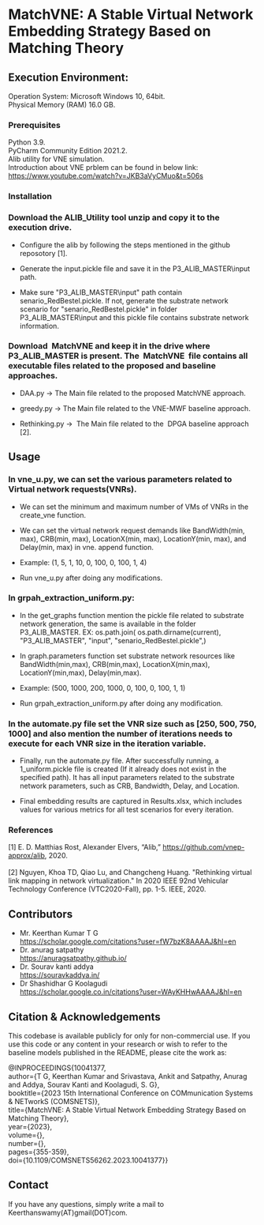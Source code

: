# MatchVNE: A Stable Virtual Network Embedding Strategy Based on Matching Theory

## Execution Environment:

Operation System: Microsoft Windows 10, 64bit.<br />
Physical Memory (RAM) 16.0 GB.<br />


### Prerequisites

Python 3.9.<br />
PyCharm Community Edition 2021.2. <br />
Alib utility for VNE simulation.<br />
Introduction about VNE prblem can be found in below link:<br />
https://www.youtube.com/watch?v=JKB3aVyCMuo&t=506s<br />

### Installation

###  Download the ALIB_Utility tool unzip and copy it to the execution drive.<br /> 

- Configure the alib by following the steps mentioned in the github reposotory [1]. <br />

- Generate the input.pickle file and save it in the P3_ALIB_MASTER\input path. <br />

- Make sure "P3_ALIB_MASTER\input" path contain senario_RedBestel.pickle. If not, generate the substrate network scenario for "senario_RedBestel.pickle" in folder P3_ALIB_MASTER\input and this pickle file contains substrate network information.<br />

###   Download  MatchVNE and keep it in the drive where P3_ALIB_MASTER is present. The  MatchVNE  file contains all executable files related to the proposed and baseline approaches. <br />

- DAA.py -> The Main file related to the proposed MatchVNE approach.<br />

- greedy.py -> The Main file related to the VNE-MWF baseline approach.<br />

- Rethinking.py ->  The Main file related to the  DPGA baseline approach [2].<br />

## Usage

###  In vne_u.py, we can set the various parameters related to Virtual network requests(VNRs).<br />

- We can set the minimum and maximum number of VMs of VNRs in the create_vne function.<br />

- We can set the virtual network request demands like BandWidth(min, max), CRB(min, max), LocationX(min, max), LocationY(min, max), and Delay(min, max) in vne. append function. <br />
- Example: (1, 5, 1, 10, 0, 100, 0, 100, 1, 4)<br />

- Run vne_u.py after doing any modifications. <br />

###  In grpah_extraction_uniform.py:<br />

- In the get_graphs function mention the pickle file related to substrate network generation, the same is available in the folder P3_ALIB_MASTER. EX: os.path.join( os.path.dirname(current), "P3_ALIB_MASTER", "input", "senario_RedBestel.pickle",)<br />

- In graph.parameters function set substrate network resources like BandWidth(min,max), CRB(min,max), LocationX(min,max), LocationY(min,max), Delay(min,max).<br />
- Example: (500, 1000, 200, 1000, 0, 100, 0, 100, 1, 1)<br />

- Run grpah_extraction_uniform.py after doing any modification. <br />

###  In the automate.py file set the VNR size such as [250, 500, 750, 1000] and also mention the number of iterations needs to execute for each VNR size in the iteration variable.<br />

- Finally, run the automate.py file. After successfully running, a 1_uniform.pickle file is created (If it already does not exist in the specified path). It has all input parameters related to the substrate network parameters, such as CRB, Bandwidth, Delay, and Location.

- Final embedding results are captured in Results.xlsx, which includes values for various metrics for all test scenarios for every iteration.

### References
[1] E. D. Matthias Rost, Alexander Elvers, “Alib,” https://github.com/vnep-approx/alib, 2020. <br />
<br />
[2] Nguyen, Khoa TD, Qiao Lu, and Changcheng Huang. "Rethinking virtual link mapping in network virtualization." In 2020 IEEE 92nd Vehicular Technology Conference (VTC2020-Fall), pp. 1-5. IEEE, 2020.<br />

## Contributors
- Mr. Keerthan Kumar T G<br />
https://scholar.google.com/citations?user=fW7bzK8AAAAJ&hl=en <br />
- Dr. anurag satpathy<br />
https://anuragsatpathy.github.io/<br />
- Dr. Sourav kanti addya<br />
https://souravkaddya.in/<br />
- Dr Shashidhar G Koolagudi <br />
https://scholar.google.co.in/citations?user=WAyKHHwAAAAJ&hl=en <br />

## Citation & Acknowledgements
This codebase is available publicly for only for non-commercial use. If you use this code or any content in your research or wish to refer to the baseline models published in the README, please cite the work as:

@INPROCEEDINGS{10041377,<br />
  author={T G, Keerthan Kumar and Srivastava, Ankit and Satpathy, Anurag and Addya, Sourav Kanti and Koolagudi, S. G},<br />
  booktitle={2023 15th International Conference on COMmunication Systems & NETworkS (COMSNETS)},<br /> 
  title={MatchVNE: A Stable Virtual Network Embedding Strategy Based on Matching Theory}, <br />
  year={2023},<br />
  volume={},<br />
  number={},<br />
  pages={355-359},<br />
  doi={10.1109/COMSNETS56262.2023.10041377}}<br />



## Contact

If you have any questions, simply write a mail to  Keerthanswamy(AT)gmail(DOT)com.

